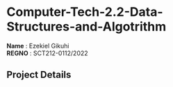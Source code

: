# Computer-Tech-2.2-Data-Structures-and-Algotrithm
**Name**  : Ezekiel Gikuhi<br>
**REGNO** : SCT212-0112/2022<br>

## Project Details
